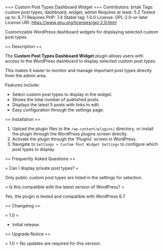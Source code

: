 === Custom Post Types Dashboard Widget ===
Contributors: brtak
Tags: custom post types, dashboard, widget, admin
Requires at least: 5.2
Tested up to: 6.7.1
Requires PHP: 7.4
Stable tag: 1.0.0
License: GPL-2.0-or-later
License URI: https://www.gnu.org/licenses/gpl-2.0.html

Customizable WordPress dashboard widgets for displaying selected custom post types.

== Description ==

The **Custom Post Types Dashboard Widget** plugin allows users with access to the WordPress dashboard to display selected custom post types.

This makes it easier to monitor and manage important post types directly from the admin area.

Features include:

* Select custom post types to display in the widget.
* Shows the total number of published posts.
* Displays the latest 5 posts with links to edit.
* Easy configuration through the settings page.

== Installation ==

1. Upload the plugin files to the `/wp-content/plugins/` directory, or install the plugin through the WordPress plugins screen directly.
2. Activate the plugin through the 'Plugins' screen in WordPress.
3. Navigate to `Settings > Custom Post Widget Settings` to configure which post types to display.

== Frequently Asked Questions ==

= Can I display private post types? =

Only public custom post types are listed in the settings for selection.

= Is this compatible with the latest version of WordPress? =

Yes, the plugin is tested and compatible with WordPress 6.7

== Changelog ==

= 1.0 =
* Initial release.

== Upgrade Notice ==

= 1.0 =
No updates are required for this version.
